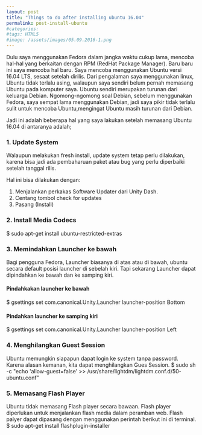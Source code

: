 ```yaml
---
layout: post
title: "Things to do after installing ubuntu 16.04"
permalink: post-install-ubuntu
#categories:
#tags: HTML5
#image: /assets/images/05.09.2016-1.png
---
```


Dulu saya menggunakan Fedora dalam jangka waktu cukup lama, mencoba hal-hal yang berkaitan dengan RPM (RedHat Package Manager). Baru baru ini saya mencoba hal baru. Saya mencoba menggunakan Ubuntu versi 16.04 LTS, sesaat setelah dirilis. Dari pengalaman saya menggunakan linux, Ubuntu tidak terlalu asing, walaupun saya sendiri belum pernah memasang Ubuntu pada komputer saya. Ubuntu sendiri merupakan turunan dari keluarga Debian. Ngomong-ngomong soal Debian, sebelum menggunakan Fedora, saya sempat lama menggunakan Debian, jadi saya pikir tidak terlalu sulit untuk mencoba Ubuntu,mengingat Ubuntu masih turunan dari Debian.

Jadi ini adalah beberapa hal yang saya lakukan setelah memasang Ubuntu 16.04 di antaranya adalah;

### 1. Update System
Walaupun melakukan fresh install, update system tetap perlu dilakukan, karena bisa jadi ada pembaharuan paket atau bug yang perlu diperbaiki setelah tanggal rilis.

Hal ini bisa dilakukan dengan:
1. Menjalankan perkakas Software Updater dari Unity Dash.
2. Centang tombol check for updates
3. Pasang (Install)

### 2. Install Media Codecs
$ sudo apt-get install ubuntu-restricted-extras

### 3. Memindahkan Launcher ke bawah
Bagi pengguna Fedora, Launcher biasanya di atas atau di bawah, ubuntu secara default posisi launcher di sebelah kiri. Tapi sekarang Launcher dapat dipindahkan ke bawah dan ke samping kiri.

#### Pindahkakan launcher ke bawah
$ gsettings set com.canonical.Unity.Launcher launcher-position Bottom

#### Pindahkan launcher ke samping kiri
$ gsettings set com.canonical.Unity.Launcher launcher-position Left

### 4. Menghilangkan Guest Session
Ubuntu memungkin siapapun dapat login ke system tanpa password. Karena alasan kemanan, kita dapat menghilangkan Gues Session.
$ sudo sh -c "echo 'allow-guest=false' >> /usr/share/lightdm/lightdm.conf.d/50-ubuntu.conf"

### 5. Memasang Flash Player
Ubuntu tidak memasang Flash player secara bawaan. Flash player diperlukan untuk menjalankan flash media dalam peramban web. Flash palyer dapat dipasang dengan menggunakan perintah berikut ini di terminal.
$ sudo apt-get install flashplugin-installer
